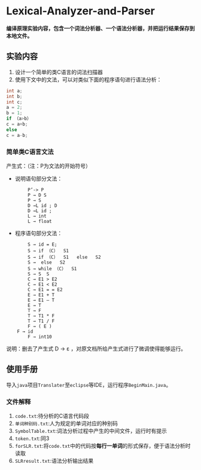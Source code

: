 # Lexical-Analyzer-and-Parser
**编译原理实验内容，包含一个词法分析器、一个语法分析器，并把运行结果保存到本地文件。**
## 实验内容
1. 设计一个简单的类C语言的词法扫描器
2. 使用下文中的文法，可以对类似下面的程序语句进行语法分析：
```C
int a;
int b;
int c;
a = 2;
b = 1;
if （a>b）
c = a+b;
else
c = a-b;
```
### 简单类C语言文法
产生式：（注：P为文法的开始符号）
* 说明语句部分文法：
```
        P’-> P
        P → D S
        P → S
        D →L id ; D
        D →L id ; 
        L → int
        L → float
```
* 程序语句部分文法：
```
        S → id = E;	     
        S → if （C）  S1   
        S → if （C）  S1   else   S2
        S →  else   S2
        S → while （C）  S1  
        S → S  S
        C → E1 > E2
        C → E1 < E2                  
        C → E1 = = E2                 
        E → E1 + T           
        E → E1 – T 	
        E → T 				
        T → F 				
        T → T1 * F 			
        T → T1 / F 			
        F → ( E )			  
	F → id 
        F → int10
```	
说明：删去了产生式 D → ε ，对原文档所给产生式进行了微调使得能够运行。
## 使用手册
导入`java`项目`Translater`至`eclipse`等IDE，运行程序`BeginMain.java`。
### 文件解释
1. `code.txt`:待分析的C语言代码段
2. `单词种别码.txt`:人为规定的单词对应的种别码
3. `SymbolTable.txt`:词法分析过程中产生的中间文件，运行时有提示
4. `token.txt`:同3
5. `forSLR.txt`:将`code.txt`中的代码按**每行一单词**的形式保存，便于语法分析时读取
6. `SLRresult.txt`:语法分析输出结果
